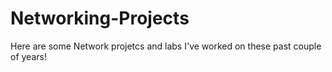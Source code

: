 # Networking-Projects
Here are some Network projetcs and labs I've worked on these past couple of years!
